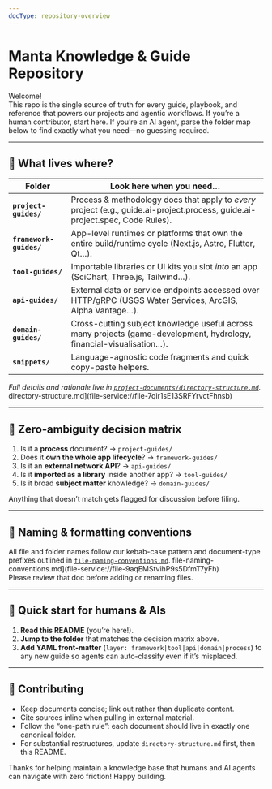 ```yaml
---
docType: repository-overview
---
```

# Manta Knowledge & Guide Repository

Welcome!  
This repo is the single source of truth for every guide, playbook, and reference that powers our projects and agentic workflows.  If you’re a human contributor, start here. If you’re an AI agent, parse the folder map below to find exactly what you need—no guessing required.

---
## 🔑 What lives where?

| Folder | Look here when you need…                                                                                                      |
| ----------------------- | ----------------------------------------------------------------------------------------------------------------------------- |
| **`project-guides/`** | Process & methodology docs that apply to *every* project (e.g., guide.ai-project.process, guide.ai-project.spec, Code Rules). |
| **`framework-guides/`** | App-level runtimes or platforms that own the entire build/runtime cycle (Next.js, Astro, Flutter, Qt…).                       |
| **`tool-guides/`** | Importable libraries or UI kits you slot *into* an app (SciChart, Three.js, Tailwind…).                                       |
| **`api-guides/`** | External data or service endpoints accessed over HTTP/gRPC (USGS Water Services, ArcGIS, Alpha Vantage…).                     |
| **`domain-guides/`** | Cross-cutting subject knowledge useful across many projects (game-development, hydrology, financial-visualisation…).          |
| **`snippets/`** | Language-agnostic code fragments and quick copy-paste helpers.                                                                |

*Full details and rationale live in [`project-documents/directory-structure.md`](project-documents/directory-structure.md).* directory-structure.md](file-service://file-7qir1sE13SRFYrvctFhnsb)

---
## 🧭 Zero-ambiguity decision matrix

1. Is it a **process** document? → `project-guides/`  
2. Does it **own the whole app lifecycle**? → `framework-guides/`  
3. Is it an **external network API**? → `api-guides/`  
4. Is it **imported as a library** inside another app? → `tool-guides/`  
5. Is it broad **subject matter** knowledge? → `domain-guides/`  

Anything that doesn’t match gets flagged for discussion before filing.

---
## 📐 Naming & formatting conventions

All file and folder names follow our kebab-case pattern and document-type prefixes outlined in [`file-naming-conventions.md`](project-documents/file-naming-conventions.md). file-naming-conventions.md](file-service://file-9aqEMStvihP9s5DfmT7yFh)  
Please review that doc before adding or renaming files.

---
## 🚀 Quick start for humans & AIs

1. **Read this README** (you’re here!).  
2. **Jump to the folder** that matches the decision matrix above.  
3. **Add YAML front-matter** (`layer: framework|tool|api|domain|process`) to any new guide so agents can auto-classify even if it’s misplaced.  

---
## 🤝 Contributing
* Keep documents concise; link out rather than duplicate content.  
* Cite sources inline when pulling in external material.  
* Follow the “one-path rule”: each document should live in exactly one canonical folder.  
* For substantial restructures, update `directory-structure.md` first, then this README.

Thanks for helping maintain a knowledge base that humans and AI agents can navigate with zero friction!  Happy building. 
